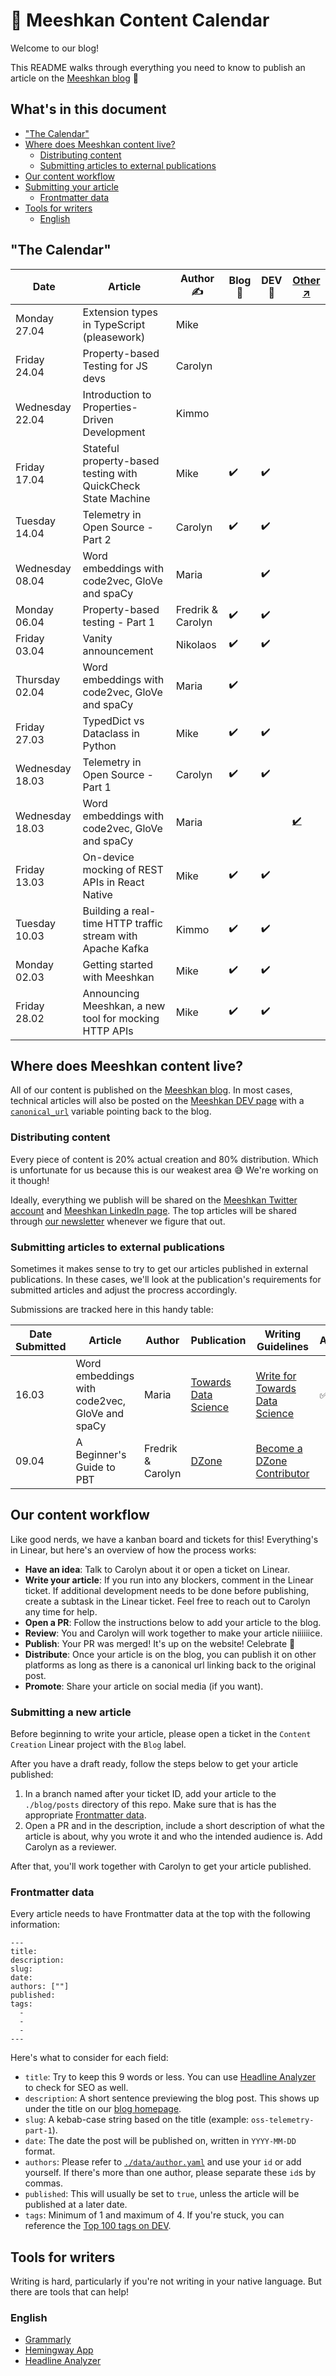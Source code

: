 # 📅 Meeshkan Content Calendar

Welcome to our blog!

This README walks through everything you need to know to publish an article on the [Meeshkan blog](https://meeshkan.com/blog/) 💫

## What's in this document

- ["The Calendar"](#the-calendar)
- [Where does Meeshkan content live?](#where-does-meeshkan-content-live)
  - [Distributing content](#distributing-content)
  - [Submitting articles to external publications](#submitting-articles-to-external-publications)
- [Our content workflow](#our-content-workflow)
- [Submitting your article](#submitting-a-new-article)
  - [Frontmatter data](#frontmatter-data)
- [Tools for writers](#tools-for-writers)
  - [English](#english)

## "The Calendar"

| Date            | Article                                                       | Author ✍️         | Blog 🔖 | DEV 📓 | [Other ↗️](.EXTERNAL.md)                                                                        |
| --------------- | ------------------------------------------------------------- | ----------------- | ------- | ------ | ----------------------------------------------------------------------------------------------- |
| Monday 27.04    | Extension types in TypeScript (pleasework)                    | Mike              |         |        |                                                                                                 |
| Friday 24.04    | Property-based Testing for JS devs                            | Carolyn           |         |        |                                                                                                 |
| Wednesday 22.04 | Introduction to Properties-Driven Development                 | Kimmo             |         |        |                                                                                                 |
| Friday 17.04    | Stateful property-based testing with QuickCheck State Machine | Mike              | ✔️      | ✔️     |                                                                                                 |
| Tuesday 14.04   | Telemetry in Open Source - Part 2                             | Carolyn           | ✔️      | ✔️     |                                                                                                 |
| Wednesday 08.04 | Word embeddings with code2vec, GloVe and spaCy                | Maria             |         | ✔️     |                                                                                                 |
| Monday 06.04    | Property-based testing - Part 1                               | Fredrik & Carolyn | ✔️      | ✔️     |                                                                                                 |
| Friday 03.04    | Vanity announcement                                           | Nikolaos          | ✔️      | ✔️     |                                                                                                 |
| Thursday 02.04  | Word embeddings with code2vec, GloVe and spaCy                | Maria             | ✔️      |        |                                                                                                 |
| Friday 27.03    | TypedDict vs Dataclass in Python                              | Mike              | ✔️      | ✔️     |                                                                                                 |
| Wednesday 18.03 | Telemetry in Open Source - Part 1                             | Carolyn           | ✔️      | ✔️     |                                                                                                 |
| Wednesday 18.03 | Word embeddings with code2vec, GloVe and spaCy                | Maria             |         |        | [✔️](https://towardsdatascience.com/word-embeddings-with-code2vec-glove-and-spacy-5b26420bf632) |
| Friday 13.03    | On-device mocking of REST APIs in React Native                | Mike              | ✔️      | ✔️     |                                                                                                 |
| Tuesday 10.03   | Building a real-time HTTP traffic stream with Apache Kafka    | Kimmo             | ✔️      | ✔️     |                                                                                                 |
| Monday 02.03    | Getting started with Meeshkan                                 | Mike              | ✔️      | ✔️     |                                                                                                 |
| Friday 28.02    | Announcing Meeshkan, a new tool for mocking HTTP APIs         | Mike              | ✔️      | ✔️     |                                                                                                 |

## Where does Meeshkan content live?

All of our content is published on the [Meeshkan blog](http://meeshkan.com/blog/). In most cases, technical articles will also be posted on the [Meeshkan DEV page](https://dev.to/meeshkan/) with a [`canonical_url`](https://yoast.com/rel-canonical/) variable pointing back to the blog.

### Distributing content

Every piece of content is 20% actual creation and 80% distribution. Which is unfortunate for us because this is our weakest area :sweat_smile: We're working on it though!

Ideally, everything we publish will be shared on the [Meeshkan Twitter account](https://twitter.com/meeshkanml?lang=en) and [Meeshkan LinkedIn page](https://www.linkedin.com/company/meeshkan/). The top articles will be shared through [our newsletter](https://www.subscribepage.com/meeshkan) whenever we figure that out.

### Submitting articles to external publications

Sometimes it makes sense to try to get our articles published in external publications. In these cases, we'll look at the publication's requirements for submitted articles and adjust the procress accordingly.

Submissions are tracked here in this handy table:

| Date Submitted | Article                                        | Author            | Publication                                             | Writing Guidelines                                                                     | Accepted           | Rejected | Date Published | Link                                                                                            |
| -------------- | ---------------------------------------------- | ----------------- | ------------------------------------------------------- | -------------------------------------------------------------------------------------- | ------------------ | -------- | -------------- | ----------------------------------------------------------------------------------------------- |
| 16.03          | Word embeddings with code2vec, GloVe and spaCy | Maria             | [Towards Data Science](https://towardsdatascience.com/) | [Write for Towards Data Science](https://towardsdatascience.com/questions-96667b06af5) | :white_check_mark: |          | 18.03          | [🔗](https://towardsdatascience.com/word-embeddings-with-code2vec-glove-and-spacy-5b26420bf632) |
| 09.04          | A Beginner's Guide to PBT                      | Fredrik & Carolyn | [DZone](https://dzone.com/)                             | [Become a DZone Contributor](https://dzone.com/pages/contribute)                       |                    | :x:      |                |                                                                                                 |

## Our content workflow

Like good nerds, we have a kanban board and tickets for this! Everything's in Linear, but here's an overview of how the process works:

- **Have an idea**: Talk to Carolyn about it or open a ticket on Linear.
- **Write your article**: If you run into any blockers, comment in the Linear ticket. If additional development needs to be done before publishing, create a subtask in the Linear ticket. Feel free to reach out to Carolyn any time for help.
- **Open a PR**: Follow the instructions below to add your article to the blog.
- **Review**: You and Carolyn will work together to make your article niiiiiice.
- **Publish**: Your PR was merged! It's up on the website! Celebrate 🎉
- **Distribute**: Once your article is on the blog, you can publish it on other platforms as long as there is a canonical url linking back to the original post.
- **Promote**: Share your article on social media (if you want).

### Submitting a new article

Before beginning to write your article, please open a ticket in the `Content Creation` Linear project with the `Blog` label.

After you have a draft ready, follow the steps below to get your article published:

1. In a branch named after your ticket ID, add your article to the `./blog/posts` directory of this repo. Make sure that is has the appropriate [Frontmatter data](#frontmatter-data).
1. Open a PR and in the description, include a short description of what the article is about, why you wrote it and who the intended audience is. Add Carolyn as a reviewer.

After that, you'll work together with Carolyn to get your article published.

### Frontmatter data

Every article needs to have Frontmatter data at the top with the following information:

```
---
title:
description:
slug:
date:
authors: [""]
published:
tags:
  -
  -
  -
---
```

Here's what to consider for each field:

- `title`: Try to keep this 9 words or less. You can use [Headline Analyzer](https://coschedule.com/headline-analyzer) to check for SEO as well.
- `description`: A short sentence previewing the blog post. This shows up under the title on our [blog homepage](https://meeshkan.com/blog).
- `slug`: A kebab-case string based on the title (example: `oss-telemetry-part-1`).
- `date`: The date the post will be published on, written in `YYYY-MM-DD` format.
- `authors`: Please refer to [`./data/author.yaml`](https://github.com/meeshkan/website/blob/master/data/author.yaml) and use your `id` or add yourself. If there's more than one author, please separate these `id`s by commas.
- `published`: This will usually be set to `true`, unless the article will be published at a later date.
- `tags`: Minimum of 1 and maximum of 4. If you're stuck, you can reference the [Top 100 tags on DEV](https://dev.to/tags).

## Tools for writers

Writing is hard, particularly if you're not writing in your native language. But there are tools that can help!

### English

- [Grammarly](https://www.grammarly.com)
- [Hemingway App](hemingwayapp.com/)
- [Headline Analyzer](https://coschedule.com/headline-analyzer)
